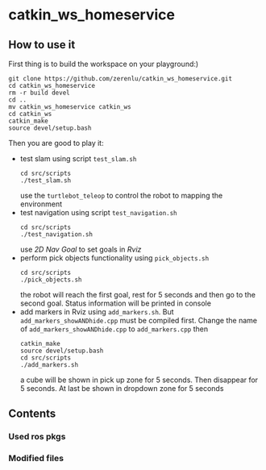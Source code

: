 # catkin_ws_homeservice

## How to use it

First thing is to build the workspace on your playground:)
```
git clone https://github.com/zerenlu/catkin_ws_homeservice.git
cd catkin_ws_homeservice
rm -r build devel
cd ..
mv catkin_ws_homeservice catkin_ws
cd catkin_ws
catkin_make
source devel/setup.bash
```
Then you are good to play it:
* test slam using script `test_slam.sh`
  ```
  cd src/scripts
  ./test_slam.sh
  ```
  use the `turtlebot_teleop` to control the robot to mapping the environment
* test navigation using script `test_navigation.sh`
  ```
  cd src/scripts
  ./test_navigation.sh
  ```
  use _2D Nav Goal_ to set goals in _Rviz_
* perform pick objects functionality using `pick_objects.sh`
  ```
  cd src/scripts
  ./pick_objects.sh
  ```
  the robot will reach the first goal, rest for 5 seconds and then go to the second goal. Status information will be printed in console
* add markers in Rviz using `add_markers.sh`. But `add_markers_showANDhide.cpp` must be compiled first. Change the name of `add_markers_showANDhide.cpp` to `add_markers.cpp` then 
  ```
  catkin_make
  source devel/setup.bash
  cd src/scripts
  ./add_markers.sh
  ```
  a cube will be shown in pick up zone for 5 seconds. Then disappear for 5 seconds. At last be shown in dropdown zone for 5 seconds
  
## Contents
### Used ros pkgs
### Modified files
